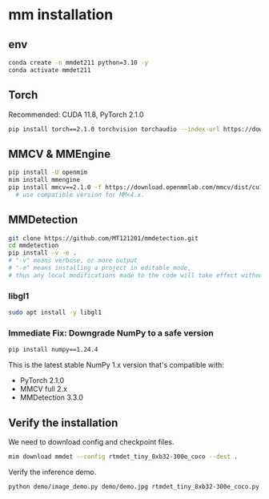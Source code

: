 # mm installation
## env
```bash
conda create -n mmdet211 python=3.10 -y
conda activate mmdet211
```

## Torch
Recommended: CUDA 11.8, PyTorch 2.1.0
```bash
pip install torch==2.1.0 torchvision torchaudio --index-url https://download.pytorch.org/whl/cu118

```

## MMCV & MMEngine
```bash
pip install -U openmim
mim install mmengine
pip install mmcv==2.1.0 -f https://download.openmmlab.com/mmcv/dist/cu118/torch2.1/index.html
  # use compatible version for MM<4.x.
```

## MMDetection
```bash
git clone https://github.com/MT121201/mmdetection.git
cd mmdetection
pip install -v -e .
# "-v" means verbose, or more output
# "-e" means installing a project in editable mode,
# thus any local modifications made to the code will take effect without reinstallation.
```
### libgl1
```bash
sudo apt install -y libgl1
```
### Immediate Fix: Downgrade NumPy to a safe version
```bash
pip install numpy==1.24.4
```

This is the latest stable NumPy 1.x version that's compatible with:
- PyTorch 2.1.0
- MMCV full 2.x
- MMDetection 3.3.0

## Verify the installation
We need to download config and checkpoint files.
```bash
mim download mmdet --config rtmdet_tiny_8xb32-300e_coco --dest .
```

Verify the inference demo.
```bash
python demo/image_demo.py demo/demo.jpg rtmdet_tiny_8xb32-300e_coco.py --weights rtmdet_tiny_8xb32-300e_coco_20220902_112414-78e30dcc.pth --device cpu
```